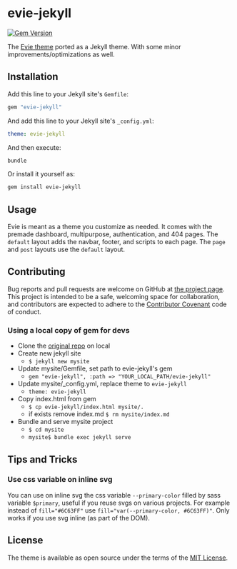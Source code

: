 # evie-jekyll

[![Gem Version](https://badge.fury.io/rb/evie-jekyll.svg)](https://badge.fury.io/rb/evie-jekyll)

The [Evie theme](https://evie.undraw.co/) ported as a Jekyll theme. With some minor improvements/optimizations as well.

## Installation

Add this line to your Jekyll site's `Gemfile`:

```ruby
gem "evie-jekyll"
```

And add this line to your Jekyll site's `_config.yml`:

```yaml
theme: evie-jekyll
```

And then execute:

```bash
bundle
```

Or install it yourself as:

```bash
gem install evie-jekyll
```

## Usage

Evie is meant as a theme you customize as needed. It comes with the premade dashboard, multipurpose, authentication, and 404 pages. The `default` layout adds the navbar, footer, and scripts to each page. The `page` and `post` layouts use the `default` layout.

## Contributing

Bug reports and pull requests are welcome on GitHub at [the project page](https://github.com/pizzafox/evie-jekyll). This project is intended to be a safe, welcoming space for collaboration, and contributors are expected to adhere to the [Contributor Covenant](http://contributor-covenant.org) code of conduct.

### Using a local copy of gem for devs
* Clone the [original repo](https://github.com/pizzafox/evie-jekyll) on local
* Create new jekyll site
  - `$ jekyll new mysite`
* Update mysite/Gemfile, set path to evie-jekyll's gem
  - `gem "evie-jekyll", :path => "YOUR_LOCAL_PATH/evie-jekyll"`
* Update mysite/_config.yml, replace theme to `evie-jekyll`
  - `theme: evie-jekyll`
* Copy index.html from gem
  - `$ cp evie-jekyll/index.html mysite/.`
  - if exists remove index.md `$ rm mysite/index.md`
* Bundle and serve mysite project
  - `$ cd mysite`
  - `mysite$ bundle exec jekyll serve`

## Tips and Tricks

### Use css variable on inline svg

You can use on inline svg the css variable `--primary-color` filled by sass variable `$primary`, useful if you reuse svgs on various projects.
For example instead of `fill="#6C63FF"` use `fill="var(--primary-color, #6C63FF)"`.
Only works if you use svg inline (as part of the DOM).

## License

The theme is available as open source under the terms of the [MIT License](https://opensource.org/licenses/MIT).

